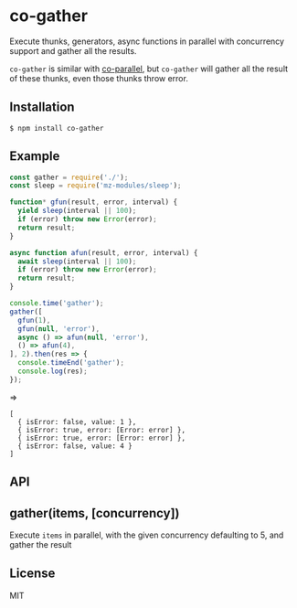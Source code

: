 co-gather
=========

Execute thunks, generators, async functions in parallel with concurrency support and gather all the results.

`co-gather` is similar with [co-parallel](https://github.com/visionmedia/co-parallel), but `co-gather` will gather all the result of these thunks, even those thunks throw error.

## Installation

```
$ npm install co-gather
```

## Example

```js
const gather = require('./');
const sleep = require('mz-modules/sleep');

function* gfun(result, error, interval) {
  yield sleep(interval || 100);
  if (error) throw new Error(error);
  return result;
}

async function afun(result, error, interval) {
  await sleep(interval || 100);
  if (error) throw new Error(error);
  return result;
}

console.time('gather');
gather([
  gfun(1),
  gfun(null, 'error'),
  async () => afun(null, 'error'),
  () => afun(4),
], 2).then(res => {
  console.timeEnd('gather');
  console.log(res);
});
```

=>

```
[
  { isError: false, value: 1 },
  { isError: true, error: [Error: error] },
  { isError: true, error: [Error: error] },
  { isError: false, value: 4 }
]
```

## API


## gather(items, [concurrency])

Execute `items` in parallel, with the given concurrency defaulting to 5, and gather the result

## License

MIT
